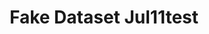---
schema: default
title: Fake Dataset Jul11test
organization: Raea the Bear
notes: testing the authentication privz
resources:
  - name: Resource
    url: google.com
    format: api
  - name: ''
    url: ''
    format: ''
proprietaryRed: ''
difficulty: ready to use
license: 'https://creativecommons.org/licenses/by/4.0/'
category:
  - Planning
maintainer: Amalie Barras
maintainer_email: amaliebarras@gmail.com
---
